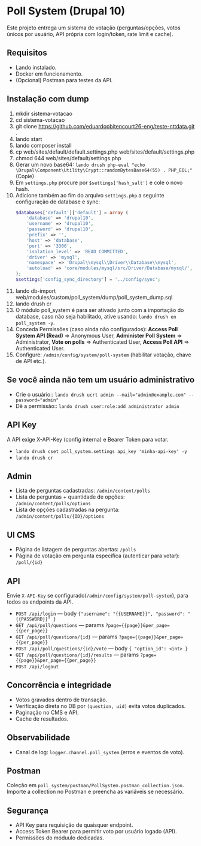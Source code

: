 # Poll System (Drupal 10)
Este projeto entrega um sistema de votação (perguntas/opções, votos únicos por usuário, API própria com login/token, rate limit e cache).

## Requisitos
- Lando instalado.
- Docker em funcionamento.
- (Opcional) Postman para testes da API.


## Instalação com dump
1. mkdir sistema-votacao
2. cd sistema-votacao
3. git clone https://github.com/eduardopbitencourt26-eng/teste-nttdata.git .
4. lando start
5. lando composer install
6. cp web/sites/default/default.settings.php web/sites/default/settings.php
7. chmod 644 web/sites/default/settings.php
8. Gerar um novo base64: `lando drush php-eval "echo \Drupal\Component\Utility\Crypt::randomBytesBase64(55) . PHP_EOL;"` (Copie)
9. Em `settings.php` procure por `$settings['hash_salt']` e cole o novo hash.
10. Adicione também ao fim do arquivo `settings.php` a seguinte configuração de database e sync:
    ```php
    $databases['default']['default'] = array (
        'database' => 'drupal10',
        'username' => 'drupal10',
        'password' => 'drupal10',
        'prefix' => '',
        'host' => 'database',
        'port' => '3306',
        'isolation_level' => 'READ COMMITTED',
        'driver' => 'mysql',
        'namespace' => 'Drupal\\mysql\\Driver\\Database\\mysql',
        'autoload' => 'core/modules/mysql/src/Driver/Database/mysql/',
    );
    $settings['config_sync_directory'] = '../config/sync';
    ```
11. lando db-import web/modules/custom/poll_system/dump/poll_system_dump.sql
12. lando drush cr
13. O módulo poll_system é para ser ativado junto com a importação do database, caso não seja habilitado, ative usando: `lando drush en poll_system -y`.
14. Conceda Permissões (caso ainda não configurados):
    **Access Poll System API (Read)** => Anonymous User,
    **Administer Poll System** => Administrator, 
    **Vote on polls** => Authenticated User, 
    **Access Poll API** => Authenticated User.
15. Configure: `/admin/config/system/poll-system` (habilitar votação, chave de API etc.).

## Se você ainda não tem um usuário administrativo
- Crie o usuário:: `lando drush ucrt admin --mail="admin@example.com" --password="admin"`
- Dê a permissão:: `lando drush user:role:add administrator admin`

## API Key
A API exige X-API-Key (config interna) e Bearer Token para votar.
- `lando drush cset poll_system.settings api_key 'minha-api-key' -y`
- `lando drush cr`

## Admin
- Lista de perguntas cadastradas: `/admin/content/polls`
- Lista de perguntas + quantidade de opções: `/admin/content/polls/options`
- Lista de opções cadastradas na pergunta: `/admin/content/polls/{ID}/options`

## UI CMS
- Página de listagem de perguntas abertas: `/polls`
- Página de votação em pergunta específica (autenticar para votar): `/poll/{id}`

## API
Envie `X-API-Key` se configurado(`/admin/config/system/poll-system`), para todos os endpoints da API.

- `POST /api/login` — body `{"username": "{{USERNAME}}", "password": "{{PASSWORD}}" }`
- `GET /api/poll/questions` — params `?page={{page}}&per_page={{per_page}}`
- `GET /api/poll/questions/{id}` — params `?page={{page}}&per_page={{per_page}}`
- `POST /api/poll/questions/{id}/vote` — body `{ "option_id": <int> }`
- `GET /api/poll/questions/{id}/results` — params `?page={{page}}&per_page={{per_page}}`
- `POST /api/logout` 

## Concorrência e integridade
- Votos gravados dentro de transação. 
- Verificação direta no DB por `(question, uid)` evita votos duplicados.
- Paginação no CMS e API.
- Cache de resultados.


## Observabilidade
- Canal de log: `logger.channel.poll_system` (erros e eventos de voto).


## Postman
Coleção em `poll_system/postman/PollSystem.postman_collection.json`. Importe a collection no Postman e preencha as variáveis se necessário.

## Segurança
- API Key para requisição de quaisquer endpoint.
- Access Token Bearer para permitir voto por usuário logado (API).
- Permissões do móduulo dedicadas.

